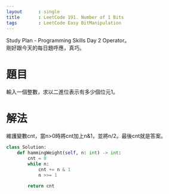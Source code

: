 ```yaml
---
layout      : single
title       : LeetCode 191. Number of 1 Bits
tags 		: LeetCode Easy BitManipulation
---
```

Study Plan - Programming Skills Day 2 Operator。  
剛好跟今天的每日題呼應，真巧。

# 題目
輸入一個整數，求以二進位表示有多少個位元1。

# 解法
維護變數cnt，當n>0時將cnt加上n&1，並將n/2。最後cnt就是答案。

```python
class Solution:
    def hammingWeight(self, n: int) -> int:
        cnt = 0
        while n:
            cnt += n & 1
            n >>= 1

        return cnt

```
